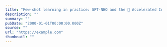```yaml
---
title: "Few-shot learning in practice: GPT-NEO and the 🤗 Accelerated Inference API"
description: ""
summary: ""
pubDate: "2000-01-01T00:00:00.000Z"
source: ""
url: "https://example.com"
thumbnail: ""
---
```


